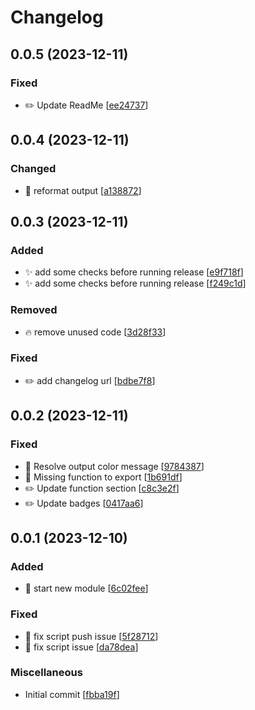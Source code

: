 # Changelog

<a name="0.0.5"></a>
## 0.0.5 (2023-12-11)

### Fixed

- ✏️ Update ReadMe [[ee24737](https://github.com/ptavares/powershell-terraform-tools/commit/ee24737e9da4a02f216d44237fbb0c8e9d866446)]


<a name="0.0.4"></a>
## 0.0.4 (2023-12-11)

### Changed

- 🎨 reformat output [[a138872](https://github.com/ptavares/powershell-terraform-tools/commit/a138872e181d26adeddb56ee251d08e829031748)]


<a name="0.0.3"></a>
## 0.0.3 (2023-12-11)

### Added

- ✨ add some checks before running release [[e9f718f](https://github.com/ptavares/powershell-terraform-tools/commit/e9f718f3d10ad147cf4972d4c37d497da0b64c03)]
- ✨ add some checks before running release [[f249c1d](https://github.com/ptavares/powershell-terraform-tools/commit/f249c1db3f48f255add6724966911418c8ad9fef)]

### Removed

- 🔥 remove unused code [[3d28f33](https://github.com/ptavares/powershell-terraform-tools/commit/3d28f3303b0bfa42572945e1d5a5e045d8814c97)]

### Fixed

- ✏️ add changelog url [[bdbe7f8](https://github.com/ptavares/powershell-terraform-tools/commit/bdbe7f8efe7a7fb139bc63759f0a106d0acad0bd)]


<a name="0.0.2"></a>
## 0.0.2 (2023-12-11)

### Fixed

- 🐛 Resolve output color message [[9784387](https://github.com/ptavares/powershell-terraform-tools/commit/9784387e971536616bb7a989ba2e0ad178989adf)]
- 🐛 Missing function to export [[1b691df](https://github.com/ptavares/powershell-terraform-tools/commit/1b691df5d1a4b834def10e1588db0b19f436a45e)]
- ✏️ Update function section [[c8c3e2f](https://github.com/ptavares/powershell-terraform-tools/commit/c8c3e2fc459c3dda546028f1b0daecacc78d40e6)]
- ✏️ Update badges [[0417aa6](https://github.com/ptavares/powershell-terraform-tools/commit/0417aa61eed53621b279c298c738f268e9afce1e)]


<a name="0.0.1"></a>
## 0.0.1 (2023-12-10)

### Added

- 🎉 start new module [[6c02fee](https://github.com/ptavares/powershell-terraform-tools/commit/6c02feea6677ad4b8d26daf07fc2ec01ea1db559)]

### Fixed

- 🐛 fix script push issue [[5f28712](https://github.com/ptavares/powershell-terraform-tools/commit/5f28712cfe2bc28202a094decf6b93ab76b40469)]
- 🐛 fix script issue [[da78dea](https://github.com/ptavares/powershell-terraform-tools/commit/da78deaf747b5e540454310d0104d8d2d24d953b)]

### Miscellaneous

-  Initial commit [[fbba19f](https://github.com/ptavares/powershell-terraform-tools/commit/fbba19fbdb08c8bfcaaed14d4d2b3d25df7f9d0d)]


